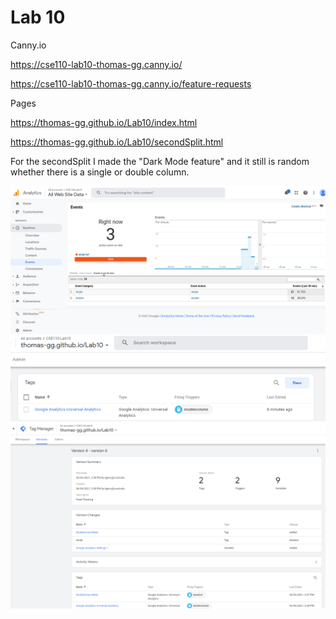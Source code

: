 # Lab 10

Canny.io

https://cse110-lab10-thomas-gg.canny.io/

https://cse110-lab10-thomas-gg.canny.io/feature-requests

Pages

https://thomas-gg.github.io/Lab10/index.html

https://thomas-gg.github.io/Lab10/secondSplit.html

For the secondSplit I made the "Dark Mode feature" and it still is random whether there is a single or double column.

![analytics](screenshots/Analytics.PNG)
![tagManager](screenshots/tagManager.PNG)
![tagManager2](screenshots/tagManager2.PNG)
